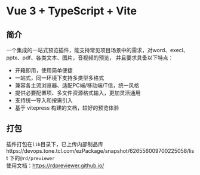 # Vue 3 + TypeScript + Vite


## 简介
一个集成的一站式预览插件，能支持常见项目场景中的需求，对word、execl、pptx、pdf、各类文本、图片，音视频的预览，
并且要求具备以下特点：

- 开箱即用，使用简单便捷
- 一站式，同一环境下支持多类型多格式
- 兼容各主流浏览器、适配PC端/移动端/T信，统一风格
- 提供必要配置项、多文件资源格式输入，更加灵活通用
- 支持统一导入和按需引入
- 基于 vitepress 构建的文档，较好的预览体验

## 打包
插件打包在`lib`目录下，已上传内部制品库https://devops.tone.tcl.com/ezPackage/snapshot/626556009700225058/list  下的`@rd/previewer`  
使用文档：https://rdpreviewer.github.io/

